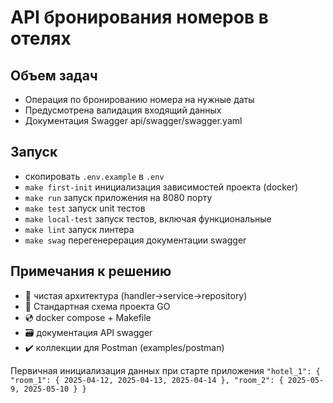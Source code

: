 # API бронирования номеров в отелях

## Объем задач
- Операция по бронированию номера на нужные даты
- Предусмотрена валидация входящий данных
- Документация Swagger api/swagger/swagger.yaml

## Запуск
- скопировать `.env.example` в `.env`
- `make first-init` инициализация зависимостей проекта (docker)
- `make run` запуск приложения на 8080 порту
- `make test` запуск unit тестов
- `make local-test` запуск тестов, включая функциональные
- `make lint` запуск линтера
- `make swag` перегенерерация документации swagger

## Примечания к решению
- :trident: чистая архитектура (handler->service->repository)
- :book: Стандартная схема проекта GO
- :cd: docker compose + Makefile
- :card_file_box: документация API swagger
- :heavy_check_mark: коллекции для Postman (examples/postman)

Первичная инициализация данных при старте приложения
`
"hotel_1": {
    "room_1": { 2025-04-12, 2025-04-13, 2025-04-14 },
    "room_2": { 2025-05-9, 2025-05-10 }
}
`